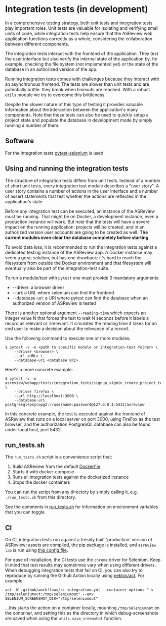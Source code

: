 # Integration tests (in development)

In a comprehensive testing strategy, both unit tests and integration tests play important roles. Unit tests are valuable for isolating and verifying small units of code, while integration tests help ensure that the ASReview web application functions correctly as a whole, considering the collaboration between different components.

The integration tests interact with the frontend of the application. They test the user interface but also verify the internal state of the application by, for example, checking the file system (not implemented yet) or the state of the database in an authorized version of the app.

Running integration tests comes with challenges because they interact with an asynchronous frontend. The tests are slower than unit tests and are potentially brittle: they break when timeouts are reached. With a robust `utils` module we try to overcome this brittleness.

Despite the slower nature of this type of testing it provides valuable information about the interaction between the application's many components. Note that these tests can also be used to quickly setup a project state and populate the database in development mode by simply running a number of them.

## Software

For the integration tests [pytest-selenium](https://pytest-selenium.readthedocs.io/) is used.

## Using and running the integration tests

The structure of integration tests differs from unit tests. Instead of a number of short unit tests, every integration test module describes a "user story". A user story contains a number of actions in the user interface and a number of assert statements that test whether the actions are reflected in the application's state.

Before any integration test can be executed, an instance of the ASReview must be running. That might be on Docker, a development instance, even a production instance will work. But note that the tests will have a severe impact on the running application: projects will be created, and in an authorized version user accounts are going to be created as well. **The current modules even clear the database completely before starting**.

To avoid data loss, it is recommended to run the integration tests against a dedicated testing instance of the ASReview app. A Docker instance may seem a great solution, but has one drawback: it's hard to reach the filesystem from outside the Docker environment and that filesystem will eventually also be part of the integration-test suite.

To run a module/test with `pytest` one must provide 3 mandatory arguments:

- --driver: a browser driver
- --url: a URL where selenium can find the frontend
- --database-uri: a URI where pytest can find the database when an authorized version of ASReview is tested

There is another optional argument `--reading-time` which expects an integer value N that forces the test to wait N seconds before it labels a record as relevant or irrelevant. It simulates the reading time it takes for an end user to make a decision about the relevance of a record.

Use the following command to execute one or more modules:

```
$ pytest -v -o <path to specific module or integration-test folder> \
    --driver <browser> \
    --url <URL> \
    --database-uri <database URI>
```

Here's a more concrete example:

```
$ pytest -v -o asreview/webapp/tests/integration_tests/signup_signin_create_project_test.py \
    --driver firefox \
    --url http://localhost:3000 \
    --database-uri postgresql+psycopg2://username:password@127.0.0.1:5432/asreview
```

In this concrete example, the test is executed against the frontend of ASReview that runs on a local server on port 3000, using FireFox as the test browser, and the authorization PostgreSQL database can also be found under local host, port 5432.

## run_tests.sh

The `run_tests.sh` script is a convenience script that:

1. Build ASReview from the default [Dockerfile](../../../../Dockerfile)
1. Starts it with docker-compose
1. Runs all integration tests against the dockerized instance
1. Stops the docker containers

You can run the script from any directory by simply calling it, e.g. `./run_tests.sh` from this directory.

See the comments in [run_tests.sh](./run_tests.sh) for information on environment variables that you can toggle.

## CI

On CI, integration tests run against a freshly built 'production' version of ASReview: assets are compiled, the pip package is installed, and `asreview lab` is run using [this config file](../config/auth_integration_config.toml).

For ease of installation, the CI tests use the `chrome` driver for Selenium. Keep in mind that test results may sometimes vary when using different drivers. When debugging integration tests that fail on CI, you can also try to reproduce by running the Github Action locally using [nektos/act](https://github.com/nektos/act). For example:

`act -W .github/workflows/ci-integration.yml --container-options "-v /tmp/seleniumout:/tmp/seleniumout" --env SELENIUM_SCREENSHOT_DIR="/tmp/seleniumout"`

...this starts the action on a container locally, mounting `/tmp/seleniumout` on the container, and setting this as the directory in which debug-screenshots are saved when using the `utils.save_sreenshot` function.
